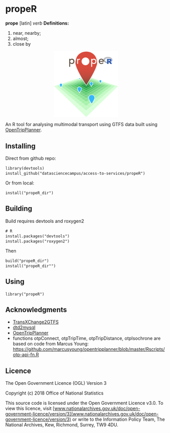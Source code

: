 # propeR

**prope** [latin] _verb_
**Definitions:**
1. near, nearby;
2. almost;
3. close by

<p align="center"><img align="center" src="meta/logo/propeR_logo_v1.png" width="200px"></p>

An R tool for analysing multimodal transport using GTFS data built using [OpenTripPlanner](http://www.opentripplanner.org/).

## Installing

Direct from github repo:

```
library(devtools)
install_github("datasciencecampus/access-to-services/propeR")
```

Or from local:

```
install("propeR_dir")
```

## Building

Build requires devtools and roxygen2

```
# R
install.packages("devtools")
install.packages("roxygen2")
```

Then

```
build("propeR_dir")
install("propeR_dir"")
```

## Using

```
library("propeR")
```

## Acknowledgments

* [TransXChange2GTFS](https://github.com/danbillingsley/TransXChange2GTFS)
* [dtd2mysql](https://github.com/open-track/dtd2mysql)
* [OpenTripPlanner](http://www.opentripplanner.org/)
* functions otpConnect, otpTripTime, otpTripDistance, otpIsochrone are based on code from Marcus Young:
https://github.com/marcusyoung/opentripplanner/blob/master/Rscripts/otp-api-fn.R 

## Licence

The Open Government Licence (OGL) Version 3

Copyright (c) 2018 Office of National Statistics

This source code is licensed under the Open Government Licence v3.0. To view this licence, visit [www.nationalarchives.gov.uk/doc/open-government-licence/version/3](www.nationalarchives.gov.uk/doc/open-government-licence/version/3) or write to the Information Policy Team, The National Archives, Kew, Richmond, Surrey, TW9 4DU.
